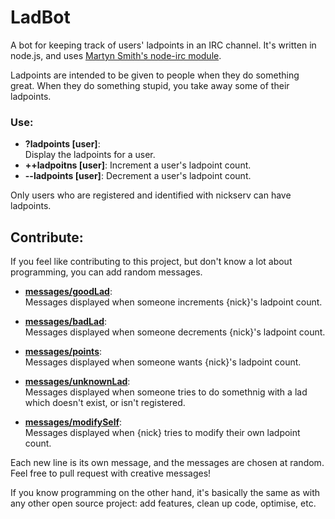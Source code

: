 LadBot
======

A bot for keeping track of users' ladpoints in an IRC channel. It's written in node.js, and uses [Martyn Smith's node-irc module](https://github.com/martynsmith/node-irc).

Ladpoints are intended to be given to people when they do something great. When they do something stupid, you take away some of their ladpoints.

### Use:

* **?ladpoints [user]**:  
  Display the ladpoints for a user.
* **++ladpoitns [user]**:
  Increment a user's ladpoint count.
* **--ladpoints [user]**:
  Decrement a user's ladpoint count.
  
Only users who are registered and identified with nickserv can have ladpoints.

## Contribute:

If you feel like contributing to this project, but don't know a lot about programming, you can add random messages.

* **[messages/goodLad](https://github.com/mortie/LadBot/blob/master/messages/goodLad)**:  
  Messages displayed when someone increments {nick}'s ladpoint count.

* **[messages/badLad](https://github.com/mortie/LadBot/blob/master/messages/badLad)**:  
  Messages displayed when someone decrements {nick}'s ladpoint count.

* **[messages/points](https://github.com/mortie/LadBot/blob/master/messages/points)**:  
  Messages displayed when someone wants {nick}'s ladpoint count.

* **[messages/unknownLad](https://github.com/mortie/LadBot/blob/master/messages/unknwownLad)**:  
  Messages displayed when someone tries to do somethnig with a lad which doesn't exist, or isn't registered.

* **[messages/modifySelf](https://github.com/mortie/LadBot/blob/master/messages/modifySelf)**:  
  Messages displayed when {nick} tries to modify their own ladpoint count.

 Each new line is its own message, and the messages are chosen at random. Feel free to pull request with creative messages!
 
 If you know programming on the other hand, it's basically the same as with any other open source project: add features, clean up code, optimise, etc.
